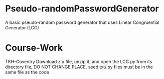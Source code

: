 # Pseudo-randomPasswordGenerator
A basic pseudo-random password generator that uses Linear Congruential Generator (LCG)


# Course-Work
TKH-Coventry
Download zip file, unzip it, and open the LCG.py from its directory file, DO NOT CHANGE PLACE.
seed.txt/.py files must be in the same file as the code
